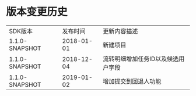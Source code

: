 # 版本变更历史

<table>
   <tr>
      <td>SDK版本</td>
      <td>发布时间</td>
      <td>更新内容描述</td>
   </tr>
   <tr>
      <td>1.1.0-SNAPSHOT</td>
      <td>2018-01-01</td>
      <td>新建项目</td>
   </tr>
   <tr>
      <td>1.1.0-SNAPSHOT</td>
      <td>2018-12-04</td>
      <td>流转明细增加任务ID以及候选用户字段</td>
   </tr>
   <tr>
      <td>1.1.0-SNAPSHOT</td>
      <td>2019-01-02</td>
      <td>增加提交到回退人功能</td>
   </tr>
</table>
